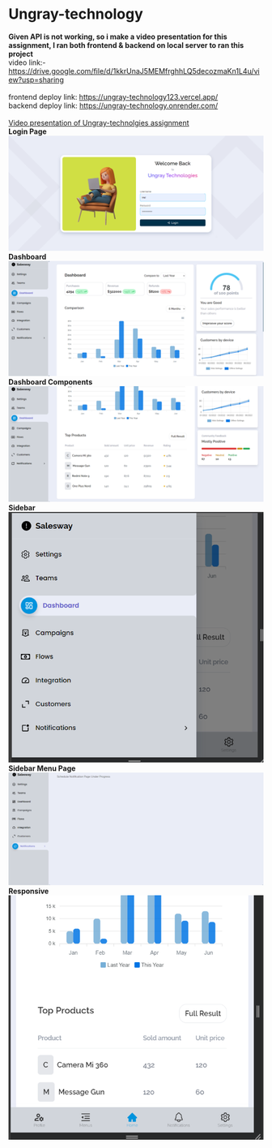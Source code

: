 # Ungray-technology
**Given API is not working, so i make a video presentation for this assignment, I ran both frontend & backend on local server to ran this project**
<br>
video link:- https://drive.google.com/file/d/1kkrUnaJ5MEMfrghhLQ5decozmaKn1L4u/view?usp=sharing
<br>
<br>
frontend deploy link: https://ungray-technology123.vercel.app/
<br>
backend deploy link: https://ungray-technology.onrender.com/
<br>
<br>
[Video presentation of Ungray-technolgies assignment](https://drive.google.com/file/d/1kkrUnaJ5MEMfrghhLQ5decozmaKn1L4u/view?usp=sharing)
<br>
**Login Page**
![Login Page](https://github.com/sunilbrown89/Ungray-technology/blob/main/images/loginpage.png)
<br>
**Dashboard**
![Dashboard](https://github.com/sunilbrown89/Ungray-technology/blob/main/images/dashboard.png)
<br>
**Dashboard Components**
![Dashboard Components](https://github.com/sunilbrown89/Ungray-technology/blob/main/images/dasboard-components.png)
<br>
**Sidebar**
<br>
![Sidebar](https://github.com/sunilbrown89/Ungray-technology/blob/main/images/sidebar.png)
<br>
**Sidebar Menu Page**
![Sidebar menu page](https://github.com/sunilbrown89/Ungray-technology/blob/main/images/sidebar%20menu%20page.png)
<br>
**Responsive**
<br>
![Responsive](https://github.com/sunilbrown89/Ungray-technology/blob/main/images/responsive.png)

